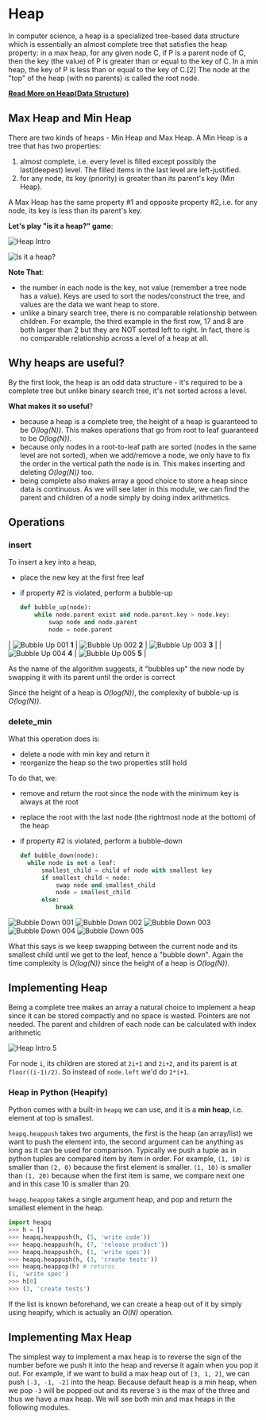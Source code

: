 # Heap

In computer science, a heap is a specialized tree-based data structure which is essentially an almost complete tree that satisfies the heap property: in a max heap, for any given node C, if P is a parent node of C, then the key (the value) of P is greater than or equal to the key of C. In a min heap, the key of P is less than or equal to the key of C.[2] The node at the "top" of the heap (with no parents) is called the root node.

**[Read More on Heap(Data Structure)](https://en.wikipedia.org/wiki/Heap_(data_structure)#:~:text=In%20computer%20science%2C%20a%20heap,to%20the%20key%20of%20C.)**

## Max Heap and Min Heap

There are two kinds of heaps - Min Heap and Max Heap. A Min Heap is a tree that has two properties:

1. almost complete, i.e. every level is filled except possibly the last(deepest) level. The filled items in the last level are left-justified.
2. for any node, its key (priority) is greater than its parent's key (Min Heap).

A Max Heap has the same property #1 and opposite property #2, i.e. for any node, its key is less than its parent's key.

**Let's play "is it a heap?" game**:

![Heap Intro](https://algomonster.s3.us-east-2.amazonaws.com/heap_intro/heap_intro_2.png)

![Is it a heap?](https://algomonster.s3.us-east-2.amazonaws.com/heap_intro/heap_intro_3.png)

**Note That**:

- the number in each node is the key, not value (remember a tree node has a value). Keys are used to sort the nodes/construct the tree, and values are the data we want heap to store.
- unlike a binary search tree, there is no comparable relationship between children. For example, the third example in the first row, 17 and 8 are both larger than 2 but they are NOT sorted left to right. In fact, there is no comparable relationship across a level of a heap at all.

## Why heaps are useful?

By the first look, the heap is an odd data structure - it's required to be a complete tree but unlike binary search tree, it's not sorted across a level.

**What makes it so useful**?

- because a heap is a complete tree, the height of a heap is guaranteed to be _O(log(N))_. This makes operations that go from root to leaf guaranteed to be _O(log(N))_.
- because only nodes in a root-to-leaf path are sorted (nodes in the same level are not sorted), when we add/remove a node, we only have to fix the order in the vertical path the node is in. This makes inserting and deleting _O(log(N))_ too.
- being complete also makes array a good choice to store a heap since data is continuous. As we will see later in this module, we can find the parent and children of a node simply by doing index arithmetics.

## Operations

### insert

To insert a key into a heap,

- place the new key at the first free leaf
- if property #2 is violated, perform a bubble-up

  ```python
  def bubble_up(node):
      while node.parent exist and node.parent.key > node.key:
          swap node and node.parent
          node = node.parent
  ```

| ![Bubble Up 001](https://algomonster.s3.us-east-2.amazonaws.com/bubble_up/bubble_up.001.png) **1** | ![Bubble Up 002](https://algomonster.s3.us-east-2.amazonaws.com/bubble_up/bubble_up.002.png) **2** | ![Bubble Up 003](https://algomonster.s3.us-east-2.amazonaws.com/bubble_up/bubble_up.003.png) **3** |
| ![Bubble Up 004](https://algomonster.s3.us-east-2.amazonaws.com/bubble_up/bubble_up.004.png) **4** | ![Bubble Up 005](https://algomonster.s3.us-east-2.amazonaws.com/bubble_up/bubble_up.005.png) **5** |

As the name of the algorithm suggests, it "bubbles up" the new node by swapping it with its parent until the order is correct

Since the height of a heap is _O(log(N))_, the complexity of bubble-up is _O(log(N))_.

### delete_min

What this operation does is:

- delete a node with min key and return it
- reorganize the heap so the two properties still hold

To do that, we:

- remove and return the root since the node with the minimum key is always at the root
- replace the root with the last node (the rightmost node at the bottom) of the heap
- if property #2 is violated, perform a bubble-down

  ```python
  def bubble_down(node):
    while node is not a leaf:
        smallest_child = child of node with smallest key
        if smallest_child < node:
            swap node and smallest_child
            node = smallest_child
        else:
            break
  ```

![Bubble Down 001](https://algomonster.s3.us-east-2.amazonaws.com/bubble_down/bubble_down.001.png)
![Bubble Down 002](https://algomonster.s3.us-east-2.amazonaws.com/bubble_down/bubble_down.002.png)
![Bubble Down 003](https://algomonster.s3.us-east-2.amazonaws.com/bubble_down/bubble_down.003.png)
![Bubble Down 004](https://algomonster.s3.us-east-2.amazonaws.com/bubble_down/bubble_down.004.png)
![Bubble Down 005](https://algomonster.s3.us-east-2.amazonaws.com/bubble_down/bubble_down.005.png)

What this says is we keep swapping between the current node and its smallest child until we get to the leaf, hence a "bubble down". Again the time complexity is _O(log(N))_ since the height of a heap is _O(log(N))_.

## Implementing Heap

Being a complete tree makes an array a natural choice to implement a heap since it can be stored compactly and no space is wasted. Pointers are not needed. The parent and children of each node can be calculated with index arithmetic

![Heap Intro 5](https://algomonster.s3.us-east-2.amazonaws.com/heap_intro/heap_intro_5.png)

For node `i`, its children are stored at `2i+1` and `2i+2`, and its parent is at `floor((i-1)/2)`. So instead of `node.left` we'd do `2*i+1`.

### Heap in Python (Heapify)

Python comes with a built-in `heapq` we can use, and it is a **min heap**, i.e. element at top is smallest.

`heapq.heappush` takes two arguments, the first is the heap (an array/list) we want to push the element into, the second argument can be anything as long as it can be used for comparison. Typically we push a tuple as in python tuples are compared item by item in order. For example, `(1, 10)` is smaller than `(2, 0)` because the first element is smaller. `(1, 10)` is smaller than `(1, 20)` because when the first item is same, we compare next one and in this case 10 is smaller than 20.

`heapq.heappop` takes a single argument heap, and pop and return the smallest element in the heap.

```python
import heapq
>>> h = []
>>> heapq.heappush(h, (5, 'write code'))
>>> heapq.heappush(h, (7, 'release product'))
>>> heapq.heappush(h, (1, 'write spec'))
>>> heapq.heappush(h, (3, 'create tests'))
>>> heapq.heappop(h) # returns
(1, 'write spec')
>>> h[0]
>>> (3, 'create tests')
```

If the list is known beforehand, we can create a heap out of it by simply using heapify, which is actually an _O(N)_ operation.

## Implementing Max Heap

The simplest way to implement a max heap is to reverse the sign of the number before we push it into the heap and reverse it again when you pop it out. For example, if we want to build a max heap out of `[3, 1, 2]`, we can push `[-3, -1, -2]` into the heap. Because default heap is a min heap, when we pop `-3` will be popped out and its reverse `3` is the max of the three and thus we have a max heap. We will see both min and max heaps in the following modules.

